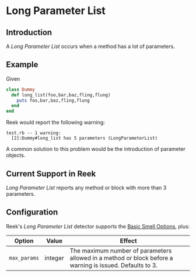 # Long Parameter List

## Introduction

A _Long Parameter List_ occurs when a method has a lot of parameters.

## Example

Given

```Ruby
class Dummy
  def long_list(foo,bar,baz,fling,flung)
    puts foo,bar,baz,fling,flung
  end
end
```

Reek would report the following warning:

```
test.rb -- 1 warning:
  [2]:Dummy#long_list has 5 parameters (LongParameterList)
```

A common solution to this problem would be the introduction of parameter objects.

## Current Support in Reek

_Long Parameter List_ reports any method or block with more than 3 parameters.

## Configuration

Reek's _Long Parameter List_ detector supports the
[Basic Smell Options](Basic-Smell-Options.md), plus:

| Option       | Value   | Effect  |
| -------------|---------|---------|
| `max_params` | integer | The maximum number of parameters allowed in a method or block before a warning is issued. Defaults to 3. |
